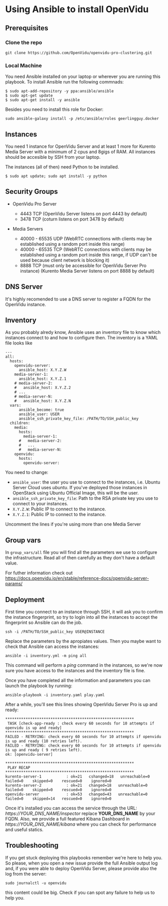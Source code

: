 # Using Ansible to install OpenVidu

## Prerequisites

### Clone the repo

`git clone https://github.com/OpenVidu/openvidu-pro-clustering.git`

### Local Machine

You need Ansible installed on your laptop or wherever you are running this playbook. To install Ansible run the following commnads:

```
$ sudo apt-add-repository -y ppa:ansible/ansible
$ sudo apt-get update 
$ sudo apt-get install -y ansible
```

Besides you need to install this role for Docker:

`sudo ansible-galaxy install -p /etc/ansible/roles geerlingguy.docker`

## Instances

You need 1 instance for OpenVidu Server and at least 1 more for Kurento Media Server with a minimum of 2 cpus and 8gigs of RAM. All instances should be accesible by SSH from your laptop.

The instances (all of then) need Python to be installed.

`$ sudo apt update; sudo apt install -y python`

## Security Groups

* OpenVidu Pro Server

  - 4443 TCP (OpenVidu Server listens on port 4443 by default)
  - 3478 TCP (coturn listens on port 3478 by default)

* Media Servers

  - 40000 - 65535 UDP (WebRTC connections with clients may be established using a random port inside this range)
  - 40000 - 65535 TCP (WebRTC connections with clients may be established using a random port inside this range, if UDP can't be used because client network is blocking it)
  - 8888 TCP (must only be accessible for OpenVidu Server Pro instance) (Kurento Media Server listens on port 8888 by default)

## DNS Server

It's highly recomended to use a DNS server to register a FQDN for the OpenVidu instance.

## Inventory

As you probably alredy know, Ansible uses an inventory file to know which instances connect to and how to configure then. The inventory is a YAML file looks like

```
---
all:
  hosts:
    openvidu-server:
      ansible_host: X.Y.Z.W
    media-server-1:
      ansible_host: X.Y.Z.1
    # media-server-2:
    #   ansible_host: X.Y.Z.2
    # ...
    # media-server-N:
    #   ansible_host: X.Y.Z.N
  vars:
      ansible_become: true
      ansible_user: USER
      ansible_ssh_private_key_file: /PATH/TO/SSH_public_key
  children:
    media:
      hosts:
        media-server-1:
      #   media-server-2:
      #   ...
      #   media-server-N:
    openvidu:
      hosts:
        openvidu-server:
```

You need to change:

  - `ansible_user`: the user you use to connect to the instances, i.e. Ubuntu Server Cloud uses _ubuntu_. If you've deployed those instances in OpenStack using Ubuntu Official Image, this will be the user. 
  - `ansible_ssh_private_key_file`: Path to the RSA private key you use to connect to your instances.
  - `X.Y.Z.W`: Public IP to connect to the instance.
  - `X.Y.Z.1`: Public IP to connect to the instance.

Uncomment the lines if you're using more than one Media Server

## Group vars

In `group_vars/all` file you will find all the parameters we use to configure the infrastructure. Read all of then carefully as they don't have a default value.

For futher information check out https://docs.openvidu.io/en/stable/reference-docs/openvidu-server-params/

## Deployment

First time you connect to an instance through SSH, it will ask you to confirm the instance fingerprint, so try to login into all the instances to accept the fingerprint so Ansible can do the job.

`ssh -i /PATH/TO/SSH_public_key USER@INSTANCE`

Replace the parameters by the apropiates values. Then you maybe want to check that Ansible can access the instances:

`ansible -i inventory.yml -m ping all`

This command will perform a _ping_ command in the instances, so we're now sure you have access to the instances and the inventory file is fine.

Once you have completed all the information and parameters you can launch the playbook by running:

`ansible-playbook -i inventory.yaml play.yaml`

After a while, you'll see this lines showing OpenVidu Server Pro is up and ready:

```
*********************************************************
 TASK [check-app-ready : check every 60 seconds for 10 attempts if openvidu is up and ready] 
*********************************************************
FAILED - RETRYING: check every 60 seconds for 10 attempts if openvidu is up and ready (10 retries left).
FAILED - RETRYING: check every 60 seconds for 10 attempts if openvidu is up and ready ( 9 retries left).
ok: [openvidu-server]

*********************************************************
 PLAY RECAP 
*********************************************************
kurento-server-1           : ok=21   cshanged=18   unreachable=0    failed=0    skipped=0    rescued=0    ignored=0   
kurento-server-2           : ok=21   changed=18   unreachable=0    failed=0    skipped=0    rescued=0    ignored=0   
openvidu-server            : ok=53   changed=43   unreachable=0    failed=0    skipped=14   rescued=0    ignored=0   
```

Once it's installed you can access the service through the URL: _https://YOUR_DNS_NAME/inspector_ replace **YOUR_DNS_NAME** by your FQDN. Also, we provide a full featured Kibana Dashboard in _https://YOUR_DNS_NAME/kibana_ where you can check for performance and useful statics.

## Troubleshooting

If you get stuck deploying this playbooks remember we're here to help you. So please, when you open a new issue provide the full Ansible output log and, if you were able to deploy OpenVidu Server, please provide also the log from the server:

`sudo journalctl -u openvidu`

this content could be big. Check if you can spot any failure to help us to help you.
